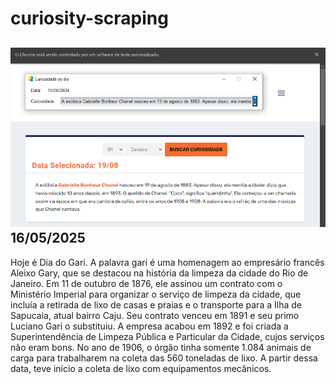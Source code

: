 # curiosity-scraping
![Budget](./execucao.png)
16/05/2025
-
Hoje é Dia do Gari. A palavra gari é uma homenagem ao empresário francês Aleixo Gary, que se destacou na história da limpeza da cidade do Rio de Janeiro. Em 11 de outubro de 1876, ele assinou um contrato com o Ministério Imperial para organizar o serviço de limpeza da cidade, que incluía a retirada de lixo de casas e praias e o transporte para a Ilha de Sapucaia, atual bairro Caju. Seu contrato venceu em 1891 e seu primo Luciano Gari o substituiu. A empresa acabou em 1892 e foi criada a Superintendência de Limpeza Pública e Particular da Cidade, cujos serviços não eram bons. No ano de 1906, o órgão tinha somente 1.084 animais de carga para trabalharem na coleta das 560 toneladas de lixo. A partir dessa data, teve início a coleta de lixo com equipamentos mecânicos.

